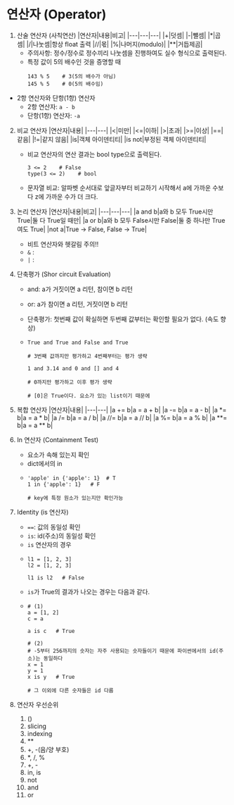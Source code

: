 # 연산자 (Operator)
1. 산술 연산자 (사칙연산)
   |연산자|내용|비고|
   |---|---|---|
   |+|덧셈|
   |-|뺄셈|
   |*|곱셈|
   |/|나눗셈|항상 float 출력
   |//|몫|
   |%|나머지(modulo)|
   |**|거듭제곰|
   - 주의사항: 정수/정수로 정수끼리 나눗셈을 진행하여도 실수 형식으로 출력된다.
   - 특정 값이 5의 배수인 것을 증명할 때
     ```
     143 % 5    # 3(5의 배수가 아님)
     145 % 5    # 0(5의 배수임)
     ```
    
- 2항 연산자와 단항(1항) 연산자
  - 2항 연산자: `a - b`
  - 단항(1항) 연산자: `-a`

2. 비교 연산자
   |연산자|내용|
   |---|---|
   |<|미만|
   |<=|이하|
   |>|초과|
   |>=|이상|
   |==|같음|
   |!=|같지 않음|
   |is|객체 아이덴티티|
   |is not|부정된 객체 아이덴티티|
   - 비교 연산자의 연산 결과는 bool type으로 출력된다.
     ```
     3 <= 2    # False
     type(3 <= 2)    # bool
     ```
    - 문자열 비교: 알파벳 순서대로 앞글자부터 비교하기 시작해서 a에 가까운 수보다 z에 가까운 수가 더 크다.

3. 논리 연산자
   |연산자|내용|비고|
   |---|---|---|
   |a and b|a와 b 모두 True시만 True|둘 다 True일 때만|
   |a or b|a와 b 모두 False시만 False|둘 중 하나만 True여도 True|
   |not a|True -> False, False -> True|
   - 비트 연산자와 헷갈림 주의!!
   - `&` : 
   - `|` :

4. 단축평가 (Shor circuit Evaluation)
   - and: a가 거짓이면 a 리턴, 참이면 b 리턴
   - or: a가 참이면 a 리턴, 거짓이면 b 리턴

   - 단축평가: 첫번째 값이 확실하면 두번째 값부터는 확인할 필요가 없다. (속도 향상)
   - ```
     True and True and False and True

     # 3번째 값까지만 평가하고 4번째부터는 평가 생략

     1 and 3.14 and 0 and [] and 4

     # 0까지만 평가하고 이후 평가 생략

     # [0]은 True이다. 요소가 있는 list이기 때문에
     ```

5. 복합 연산자
   |연산자|내용|
   |---|---|
   |a += b|a = a + b|
   |a -= b|a = a - b|
   |a *= b|a = a * b|
   |a /= b|a = a / b|
   |a //= b|a = a // b|
   |a %= b|a = a % b|
   |a **= b|a = a ** b|

6. In 연산자 (Containment Test)
   - 요소가 속해 있는지 확인
   - dict에서의 in
   - ```
     'apple' in {'apple': 1}  # T
     1 in {'apple': 1}   # F

     # key에 특정 원소가 있는지만 확인가능
     ```

7. Identity (is 연산자)
   - `==`: 값의 동일성 확인
   - `is`: id(주소)의 동일성 확인
   - `is` 연산자의 경우
   - ```
     l1 = [1, 2, 3]
     l2 = [1, 2, 3]

     l1 is l2   # False
     ```
   - `is`가 True의 결과가 나오는 경우는 다음과 같다.
   - ```
     # (1)
     a = [1, 2]
     c = a

     a is c   # True

     # (2)
     # -5부터 256까지의 숫자는 자주 사용되는 숫자들이기 때문에 파이썬에서의 id(주소)는 동일하다
     x = 1
     y = 1
     x is y   # True

     # 그 이외에 다른 숫자들은 id 다름
     ```

8. 연산자 우선순위
   1. ()
   2. slicing
   3. indexing
   4. **
   5. +, -(음/양 부호)
   6. *, /, %
   7. +, -
   8. in, is
   9. not
   10. and
   11. or
